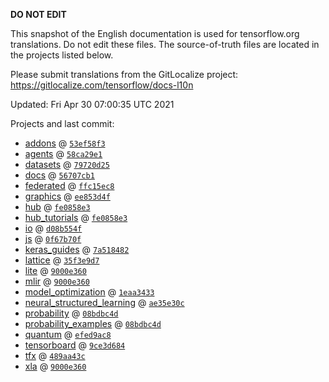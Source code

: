 __DO NOT EDIT__

This snapshot of the English documentation is used for tensorflow.org
translations. Do not edit these files. The source-of-truth files are located in
the projects listed below.

Please submit translations from the GitLocalize project: https://gitlocalize.com/tensorflow/docs-l10n

Updated: Fri Apr 30 07:00:35 UTC 2021

Projects and last commit:

- [addons](https://github.com/tensorflow/addons/tree/master/docs) @ <a href='https://github.com/tensorflow/addons/commit/53ef58f3aac9f3e1c36fca3bccaec73f67cd491c'><code>53ef58f3</code></a>
- [agents](https://github.com/tensorflow/agents/tree/master/docs) @ <a href='https://github.com/tensorflow/agents/commit/58ca29e1c57332bd34d72f9b1387e23743e461c8'><code>58ca29e1</code></a>
- [datasets](https://github.com/tensorflow/datasets/tree/master/docs) @ <a href='https://github.com/tensorflow/datasets/commit/79720d25f16983d50e7aa302901d0db6bf107135'><code>79720d25</code></a>
- [docs](https://github.com/tensorflow/docs/tree/master/site/en) @ <a href='https://github.com/tensorflow/docs/commit/56707cb17b6d229fb1e4c26bea58e2ab2c4a0d18'><code>56707cb1</code></a>
- [federated](https://github.com/tensorflow/federated/tree/master/docs) @ <a href='https://github.com/tensorflow/federated/commit/ffc15ec8dbf7e128db5f4537589a86985cdc36db'><code>ffc15ec8</code></a>
- [graphics](https://github.com/tensorflow/graphics/tree/master/tensorflow_graphics/g3doc) @ <a href='https://github.com/tensorflow/graphics/commit/ee853d4fbd63352ad091c1bb69d4702ccd71a61a'><code>ee853d4f</code></a>
- [hub](https://github.com/tensorflow/hub/tree/master/docs) @ <a href='https://github.com/tensorflow/hub/commit/fe0858e3da09be106f3585c5252bbd4379324312'><code>fe0858e3</code></a>
- [hub_tutorials](https://github.com/tensorflow/hub/tree/master/examples/colab) @ <a href='https://github.com/tensorflow/hub/commit/fe0858e3da09be106f3585c5252bbd4379324312'><code>fe0858e3</code></a>
- [io](https://github.com/tensorflow/io/tree/master/docs) @ <a href='https://github.com/tensorflow/io/commit/d08b554f1d4ab5cebd93829b5431383670774c75'><code>d08b554f</code></a>
- [js](https://github.com/tensorflow/tfjs-website/tree/master/docs) @ <a href='https://github.com/tensorflow/tfjs-website/commit/0f67b70f3379f800f302a5cc6b78e48d646e325e'><code>0f67b70f</code></a>
- [keras_guides](https://github.com/tensorflow/docs/tree/snapshot-keras/site/en/guide/keras) @ <a href='https://github.com/tensorflow/docs/commit/7a518482b03a75f9bb3fb6fe08d5607c1cbfb59f'><code>7a518482</code></a>
- [lattice](https://github.com/tensorflow/lattice/tree/master/docs) @ <a href='https://github.com/tensorflow/lattice/commit/35f3e9d7da7f90a700d7a903e1818e82965f245c'><code>35f3e9d7</code></a>
- [lite](https://github.com/tensorflow/tensorflow/tree/master/tensorflow/lite/g3doc) @ <a href='https://github.com/tensorflow/tensorflow/commit/9000e360d95b9d2c3925672ba100579bd459ee30'><code>9000e360</code></a>
- [mlir](https://github.com/tensorflow/tensorflow/tree/master/tensorflow/compiler/mlir/g3doc) @ <a href='https://github.com/tensorflow/tensorflow/commit/9000e360d95b9d2c3925672ba100579bd459ee30'><code>9000e360</code></a>
- [model_optimization](https://github.com/tensorflow/model-optimization/tree/master/tensorflow_model_optimization/g3doc) @ <a href='https://github.com/tensorflow/model-optimization/commit/1eaa34331d152b9524d65e3d80f3377d01ba8c69'><code>1eaa3433</code></a>
- [neural_structured_learning](https://github.com/tensorflow/neural-structured-learning/tree/master/g3doc) @ <a href='https://github.com/tensorflow/neural-structured-learning/commit/ae35e30c8cc06b565ef492d1b84d55a4761e8293'><code>ae35e30c</code></a>
- [probability](https://github.com/tensorflow/probability/tree/master/tensorflow_probability/g3doc) @ <a href='https://github.com/tensorflow/probability/commit/08bdbc4d2a4b68f5d4ca162a83c6b4e60a29b4e4'><code>08bdbc4d</code></a>
- [probability_examples](https://github.com/tensorflow/probability/tree/master/tensorflow_probability/examples/jupyter_notebooks) @ <a href='https://github.com/tensorflow/probability/commit/08bdbc4d2a4b68f5d4ca162a83c6b4e60a29b4e4'><code>08bdbc4d</code></a>
- [quantum](https://github.com/tensorflow/quantum/tree/master/docs) @ <a href='https://github.com/tensorflow/quantum/commit/efed9ac87d0e28adc1d4f059a6bc515a8f147a09'><code>efed9ac8</code></a>
- [tensorboard](https://github.com/tensorflow/tensorboard/tree/master/docs) @ <a href='https://github.com/tensorflow/tensorboard/commit/9ce3d684c68a26ce58dbedf409dd7cf2941b5e4b'><code>9ce3d684</code></a>
- [tfx](https://github.com/tensorflow/tfx/tree/master/docs) @ <a href='https://github.com/tensorflow/tfx/commit/489aa43cb96bb3764d570667d646f7ecaeb23521'><code>489aa43c</code></a>
- [xla](https://github.com/tensorflow/tensorflow/tree/master/tensorflow/compiler/xla/g3doc) @ <a href='https://github.com/tensorflow/tensorflow/commit/9000e360d95b9d2c3925672ba100579bd459ee30'><code>9000e360</code></a>

